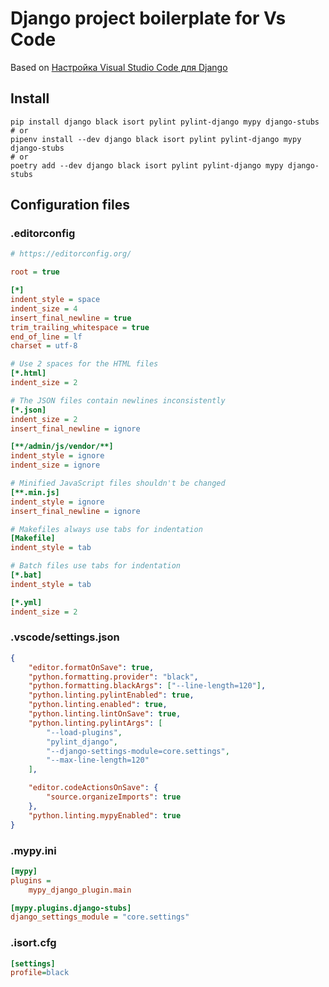 # Django project boilerplate for Vs Code

Based on [Настройка Visual Studio Code для Django](https://habr.com/ru/post/701800/)

## Install

```shell
pip install django black isort pylint pylint-django mypy django-stubs
# or
pipenv install --dev django black isort pylint pylint-django mypy django-stubs
# or
poetry add --dev django black isort pylint pylint-django mypy django-stubs
```

## Configuration files

### .editorconfig

```ini
# https://editorconfig.org/

root = true

[*]
indent_style = space
indent_size = 4
insert_final_newline = true
trim_trailing_whitespace = true
end_of_line = lf
charset = utf-8

# Use 2 spaces for the HTML files
[*.html]
indent_size = 2

# The JSON files contain newlines inconsistently
[*.json]
indent_size = 2
insert_final_newline = ignore

[**/admin/js/vendor/**]
indent_style = ignore
indent_size = ignore

# Minified JavaScript files shouldn't be changed
[**.min.js]
indent_style = ignore
insert_final_newline = ignore

# Makefiles always use tabs for indentation
[Makefile]
indent_style = tab

# Batch files use tabs for indentation
[*.bat]
indent_style = tab

[*.yml]
indent_size = 2
```

### .vscode/settings.json

```json
{
    "editor.formatOnSave": true,
    "python.formatting.provider": "black",
    "python.formatting.blackArgs": ["--line-length=120"],
    "python.linting.pylintEnabled": true,
    "python.linting.enabled": true,
    "python.linting.lintOnSave": true,
    "python.linting.pylintArgs": [
        "--load-plugins",
        "pylint_django",
        "--django-settings-module=core.settings",
        "--max-line-length=120"
    ],

    "editor.codeActionsOnSave": {
        "source.organizeImports": true
    },
    "python.linting.mypyEnabled": true
}
```

### .mypy.ini

```ini
[mypy]
plugins =
    mypy_django_plugin.main

[mypy.plugins.django-stubs]
django_settings_module = "core.settings"
```

### .isort.cfg

```ini
[settings]
profile=black
```
